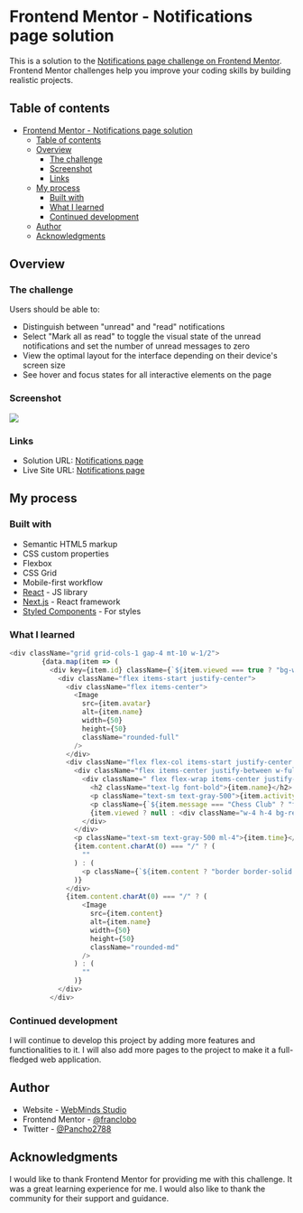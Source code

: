 # Frontend Mentor - Notifications page solution

This is a solution to the [Notifications page challenge on Frontend Mentor](https://www.frontendmentor.io/challenges/notifications-page-DqK5QAmKbC). Frontend Mentor challenges help you improve your coding skills by building realistic projects. 

## Table of contents

- [Frontend Mentor - Notifications page solution](#frontend-mentor---notifications-page-solution)
  - [Table of contents](#table-of-contents)
  - [Overview](#overview)
    - [The challenge](#the-challenge)
    - [Screenshot](#screenshot)
    - [Links](#links)
  - [My process](#my-process)
    - [Built with](#built-with)
    - [What I learned](#what-i-learned)
    - [Continued development](#continued-development)
  - [Author](#author)
  - [Acknowledgments](#acknowledgments)

## Overview

### The challenge

Users should be able to:

- Distinguish between "unread" and "read" notifications
- Select "Mark all as read" to toggle the visual state of the unread notifications and set the number of unread messages to zero
- View the optimal layout for the interface depending on their device's screen size
- See hover and focus states for all interactive elements on the page

### Screenshot

![](./screenshot.jpg)


### Links

- Solution URL: [Notifications page](https://github.com/franclobo/notifications-page)
- Live Site URL: [Notifications page](https://notifications-page-pearl.vercel.app/)

## My process

### Built with

- Semantic HTML5 markup
- CSS custom properties
- Flexbox
- CSS Grid
- Mobile-first workflow
- [React](https://reactjs.org/) - JS library
- [Next.js](https://nextjs.org/) - React framework
- [Styled Components](https://styled-components.com/) - For styles

### What I learned

```js
<div className="grid grid-cols-1 gap-4 mt-10 w-1/2">
        {data.map(item => (
          <div key={item.id} className={`${item.viewed === true ? "bg-white" : "bg-blue-100"} p-4 rounded-lg shadow-md cursor-pointer w-full`} onClick={() => handleMarkAsRead(item.id)}>
            <div className="flex items-start justify-center">
              <div className="flex items-center">
                <Image
                  src={item.avatar}
                  alt={item.name}
                  width={50}
                  height={50}
                  className="rounded-full"
                />
              </div>
              <div className="flex flex-col items-start justify-center w-full">
                <div className="flex items-center justify-between w-full">
                  <div className=" flex flex-wrap items-center justify-start gap-1 ml-4">
                    <h2 className="text-lg font-bold">{item.name}</h2>
                    <p className="text-sm text-gray-500">{item.activity}</p>
                    <p className={`${item.message === "Chess Club" ? "font-bold text-blue-950":"text-sm"}`}>{item.message}</p>
                    {item.viewed ? null : <div className="w-4 h-4 bg-red-500 rounded-full"></div>}
                  </div>
                </div>
                <p className="text-sm text-gray-500 ml-4">{item.time}</p>
                {item.content.charAt(0) === "/" ? (
                  ""
                ) : (
                  <p className={`${item.content ? "border border-solid border-gray-300 p-5" : ""} text-sm text-gray-500 ml-4`}>{item.content}</p>
                )}
              </div>
              {item.content.charAt(0) === "/" ? (
                  <Image
                    src={item.content}
                    alt={item.name}
                    width={50}
                    height={50}
                    className="rounded-md"
                  />
                ) : (
                  ""
                )}
            </div>
          </div>
```

### Continued development

I will continue to develop this project by adding more features and functionalities to it. I will also add more pages to the project to make it a full-fledged web application.

## Author

- Website - [WebMinds Studio](https://www.webmindsstudio.com/)
- Frontend Mentor - [@franclobo](https://www.frontendmentor.io/profile/franclobo)
- Twitter - [@Pancho2788](https://twitter.com/Pancho2788)

## Acknowledgments

I would like to thank Frontend Mentor for providing me with this challenge. It was a great learning experience for me. I would also like to thank the community for their support and guidance.

